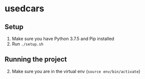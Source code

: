 # usedcars

## Setup

1. Make sure you have Python 3.7.5 and Pip installed
2. Run `./setup.sh`

## Running the project

2. Make sure you are in the virtual env (`source env/bin/activate`)

